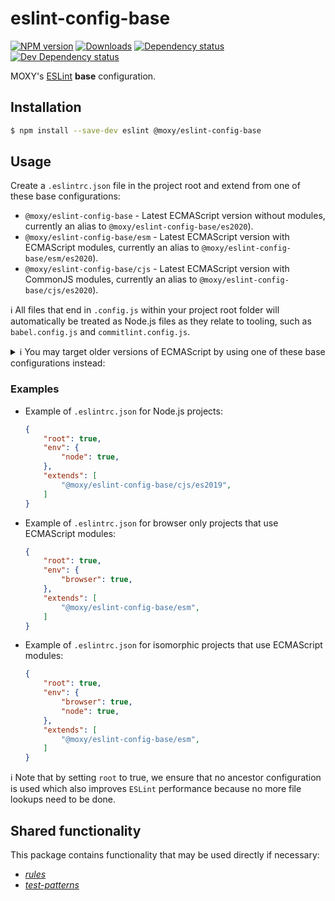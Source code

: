 # eslint-config-base

[![NPM version][npm-image]][npm-url] [![Downloads][downloads-image]][npm-url]
[![Dependency status][david-dm-image]][david-dm-url] [![Dev Dependency status][david-dm-dev-image]][david-dm-dev-url]

[npm-url]:https://npmjs.org/package/@moxy/eslint-config-base
[npm-image]:https://img.shields.io/npm/v/@moxy/eslint-config-base.svg
[downloads-image]:https://img.shields.io/npm/dm/@moxy/eslint-config-base.svg
[david-dm-url]:https://david-dm.org/moxystudio/eslint-config?path=packages/eslint-config-base
[david-dm-image]:https://img.shields.io/david/moxystudio/eslint-config.svg?path=packages/eslint-config-base
[david-dm-dev-url]:https://david-dm.org/moxystudio/eslint-config?type=dev&path=packages/eslint-config-base
[david-dm-dev-image]:https://img.shields.io/david/dev/moxystudio/eslint-config.svg?path=packages/eslint-config-base

MOXY's [ESLint](http://eslint.org/) **base** configuration.

## Installation

```sh
$ npm install --save-dev eslint @moxy/eslint-config-base
```

## Usage

Create a `.eslintrc.json` file in the project root and extend from one of these base configurations:

- `@moxy/eslint-config-base` - Latest ECMAScript version without modules, currently an alias to `@moxy/eslint-config-base/es2020`).
- `@moxy/eslint-config-base/esm` - Latest ECMAScript version with ECMAScript modules, currently an alias to `@moxy/eslint-config-base/esm/es2020`).
- `@moxy/eslint-config-base/cjs` - Latest ECMAScript version with CommonJS modules, currently an alias to `@moxy/eslint-config-base/cjs/es2020`).

ℹ️ All files that end in `.config.js` within your project root folder will automatically be treated as Node.js files as they relate to tooling, such as `babel.config.js` and `commitlint.config.js`.

<details>
  <summary>ℹ️ You may target older versions of ECMAScript by using one of these base configurations instead:</summary>

  - `@moxy/eslint-config-base/es2015` - ECMAScript 2015 (aka es6) without modules.
  - `@moxy/eslint-config-base/es2016` - ECMAScript 2016 (aka es7) without modules.
  - `@moxy/eslint-config-base/es2017` - ECMAScript 2017 (aka es8) without modules.
  - `@moxy/eslint-config-base/es2018` - ECMAScript 2018 (aka es9) without modules.
  - `@moxy/eslint-config-base/es2019` - ECMAScript 2019 (aka es10) without modules.
  - `@moxy/eslint-config-base/es2020` - ECMAScript 2020 (aka es11) without modules.
  - `@moxy/eslint-config-base/esm/es2015` - ECMAScript 2015 (aka es6) with ECMAScript modules.
  - `@moxy/eslint-config-base/esm/es2016` - ECMAScript 2016 (aka es7) with ECMAScript modules.
  - `@moxy/eslint-config-base/esm/es2017` - ECMAScript 2017 (aka es8) with ECMAScript modules.
  - `@moxy/eslint-config-base/esm/es2018` - ECMAScript 2018 (aka es9) with ECMAScript modules.
  - `@moxy/eslint-config-base/esm/es2019` - ECMAScript 2019 (aka es10) with ECMAScript modules.
  - `@moxy/eslint-config-base/esm/es2020` - ECMAScript 2020 (aka es11) with ECMAScript modules.
  - `@moxy/eslint-config-base/cjs/es2015` - ECMAScript 2015 (aka es6) with CommonJS modules.
  - `@moxy/eslint-config-base/cjs/es2016` - ECMAScript 2016 (aka es7) with CommonJS modules.
  - `@moxy/eslint-config-base/cjs/es2017` - ECMAScript 2017 (aka es8) with CommonJS modules.
  - `@moxy/eslint-config-base/cjs/es2018` - ECMAScript 2018 (aka es9) with CommonJS modules.
  - `@moxy/eslint-config-base/cjs/es2019` - ECMAScript 2019 (aka es10) with CommonJS modules.
  - `@moxy/eslint-config-base/cjs/es2020` - ECMAScript 2020 (aka es11) with CommonJS modules.
</details>

### Examples

- Example of `.eslintrc.json` for Node.js projects:

    ```json
    {
        "root": true,
        "env": {
            "node": true,
        },
        "extends": [
            "@moxy/eslint-config-base/cjs/es2019",
        ]
    }
    ```

- Example of `.eslintrc.json` for browser only projects that use ECMAScript modules:

    ```json
    {
        "root": true,
        "env": {
            "browser": true,
        },
        "extends": [
            "@moxy/eslint-config-base/esm",
        ]
    }
    ```

- Example of `.eslintrc.json` for isomorphic projects that use ECMAScript modules:

    ```json
    {
        "root": true,
        "env": {
            "browser": true,
            "node": true,
        },
        "extends": [
            "@moxy/eslint-config-base/esm",
        ]
    }
    ```

ℹ️ Note that by setting `root` to true, we ensure that no ancestor configuration is used which also improves `ESLint` performance because no more file lookups need to be done.

## Shared functionality

This package contains functionality that may be used directly if necessary:

- [_rules_](./lib/rules)
- [_test-patterns_](./lib/test-patterns.js)

